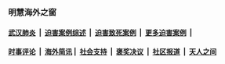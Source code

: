 
### 明慧海外之窗

####  [武汉肺炎](indexes/365.md?t=01281601) &nbsp;|&nbsp;  [迫害案例综述](indexes/328.md?t=01281601) &nbsp;|&nbsp; [迫害致死案例](indexes/277.md?t=01281601)  &nbsp;|&nbsp; [更多迫害案例](indexes/81.md?t=01281601)  &nbsp;|&nbsp; 
####  [时事评论](indexes/251.md?t=01281601) &nbsp;|&nbsp; [海外简讯](indexes/245.md?t=01281601)&nbsp;|&nbsp;  [社会支持](indexes/140.md?t=01281601) &nbsp;|&nbsp; [褒奖决议](indexes/282.md?t=01281601) &nbsp;|&nbsp; [社区报道](indexes/91.md?t=01281601)  &nbsp;|&nbsp; [天人之间](indexes/78.md?t=01281601) 

